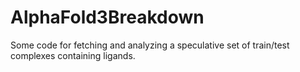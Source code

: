 # AlphaFold3Breakdown
Some code for fetching and analyzing a speculative set of train/test complexes containing ligands. 
